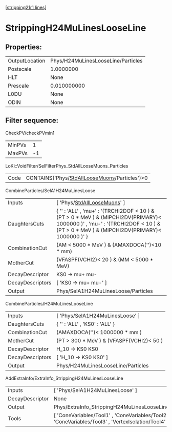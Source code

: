 [[stripping21r1 lines]](./stripping21r1-index)

# StrippingH24MuLinesLooseLine

## Properties:

|                |                                    |
|----------------|------------------------------------|
| OutputLocation | Phys/H24MuLinesLooseLine/Particles |
| Postscale      | 1.0000000                          |
| HLT            | None                               |
| Prescale       | 0.010000000                        |
| L0DU           | None                               |
| ODIN           | None                               |

## Filter sequence:

CheckPV/checkPVmin1

|        |     |
|--------|-----|
| MinPVs | 1   |
| MaxPVs | -1  |

LoKi::VoidFilter/SelFilterPhys_StdAllLooseMuons_Particles

|      |                                                                                                    |
|------|----------------------------------------------------------------------------------------------------|
| Code | CONTAINS('Phys/[StdAllLooseMuons](./stripping21r1-commonparticles-stdallloosemuons)/Particles')\>0 |

CombineParticles/SelA1H24MuLinesLoose

|                  |                                                                                                                                                                                          |
|------------------|------------------------------------------------------------------------------------------------------------------------------------------------------------------------------------------|
| Inputs           | [ 'Phys/[StdAllLooseMuons](./stripping21r1-commonparticles-stdallloosemuons)' ]                                                                                                        |
| DaughtersCuts    | { '' : 'ALL' , 'mu+' : '(TRCHI2DOF \< 10 ) & (PT \> 0 \* MeV ) & (MIPCHI2DV(PRIMARY)\< 1000000 )' , 'mu-' : '(TRCHI2DOF \< 10 ) & (PT \> 0 \* MeV ) & (MIPCHI2DV(PRIMARY)\< 1000000 )' } |
| CombinationCut   | (AM \< 5000 \* MeV ) & (AMAXDOCA('')\<10 \* mm)                                                                                                                                          |
| MotherCut        | (VFASPF(VCHI2)\< 20 ) & (MM \< 5000 \* MeV)                                                                                                                                              |
| DecayDescriptor  | KS0 -\> mu+ mu-                                                                                                                                                                          |
| DecayDescriptors | [ 'KS0 -\> mu+ mu-' ]                                                                                                                                                                  |
| Output           | Phys/SelA1H24MuLinesLoose/Particles                                                                                                                                                      |

CombineParticles/H24MuLinesLooseLine

|                  |                                             |
|------------------|---------------------------------------------|
| Inputs           | [ 'Phys/SelA1H24MuLinesLoose' ]           |
| DaughtersCuts    | { '' : 'ALL' , 'KS0' : 'ALL' }              |
| CombinationCut   | (AMAXDOCA('')\< 1000000 \* mm )             |
| MotherCut        | (PT \> 300 \* MeV ) & (VFASPF(VCHI2)\< 50 ) |
| DecayDescriptor  | H_10 -\> KS0 KS0                            |
| DecayDescriptors | [ 'H_10 -\> KS0 KS0' ]                    |
| Output           | Phys/H24MuLinesLooseLine/Particles          |

AddExtraInfo/ExtraInfo_StrippingH24MuLinesLooseLine

|                 |                                                                                                       |
|-----------------|-------------------------------------------------------------------------------------------------------|
| Inputs          | [ 'Phys/SelA1H24MuLinesLoose' ]                                                                     |
| DecayDescriptor | None                                                                                                  |
| Output          | Phys/ExtraInfo_StrippingH24MuLinesLooseLine/Particles                                                 |
| Tools           | [ 'ConeVariables/Tool1' , 'ConeVariables/Tool2' , 'ConeVariables/Tool3' , 'VertexIsolation/Tool4' ] |
